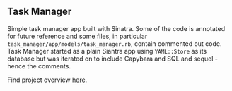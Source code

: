 ## Task Manager

Simple task manager app built with Sinatra. 
Some of the code is annotated for future reference and some files, in particular `task_manager/app/models/task_manager.rb`, contain commented out code. Task Manager started as a plain Siantra app using `YAML::Store` as its database but was iterated on to include Capybara and SQL and sequel - hence the comments. 

Find project overview [here](https://github.com/JumpstartLab/curriculum/blob/master/source/projects/task_manager.markdown).

